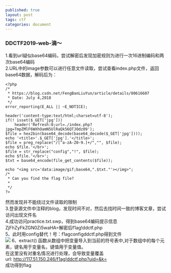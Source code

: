 ```yaml
---
published: true
layout: post
tags: ctf
categories: document
---
```

### DDCTF2019-web-滴～
1.看到url疑似base64编码，尝试解密后发现加密规则为进行一次16进制编码和两次base64编码  
2.URL中的image参数可以进行任意文件读取，尝试查看index.php文件，返回base64数据，解码后为：  

    <?php
    /*
     * https://blog.csdn.net/FengBanLiuYun/article/details/80616607
     * Date: July 4,2018
     */
    error_reporting(E_ALL || ~E_NOTICE);

    header('content-type:text/html;charset=utf-8');
    if(! isset($_GET['jpg']))
        header('Refresh:0;url=./index.php?jpg=TmpZMlF6WXhOamN5UlRaQk56QTJOdz09');
    $file = hex2bin(base64_decode(base64_decode($_GET['jpg'])));
    echo '<title>'.$_GET['jpg'].'</title>';
    $file = preg_replace("/[^a-zA-Z0-9.]+/","", $file);
    echo $file.'</br>';
    $file = str_replace("config","!", $file);
    echo $file.'</br>';
    $txt = base64_encode(file_get_contents($file));

    echo "<img src='data:image/gif;base64,".$txt."'></img>";
    /*
     * Can you find the flag file?
     *
     */
    ?>
    
然而发现并不能绕过文件读取的限制  
3.登录源文件中注释的blog，发现时间不对，然后去找时间一致的博客文章，尝试访问出现文件名   
4.成功访问practice.txt.swp，得到base64编码提示信息  
	ZjFhZyFkZGN0Zi5waHA=解密后f1ag!ddctf.php  
5、此时用config替代！号：f1agconfigddctf.php得到文件    
![](https://ljjbloghub.github.io/img/滴1.png)
6、extract() 函数从数组中把变量导入到当前的符号表中,对于数组中的每个元素，键名用于变量名，键值用于变量值。  
在这里没有对重名情况进行处理，会导致变量覆盖  
url: http://117.51.150.246/f1ag!ddctf.php?uid=&k=  
成功得到flag
